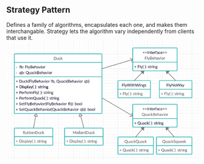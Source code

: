 ## Strategy Pattern
Defines a family of algorithms, encapsulates each one, and makes them interchangable. Strategy lets the algorithm vary independently from clients that use it.<br>
![Strategy Pattern Example](/img/strategy_pattern_example.png "Strategy Pattern Example")
